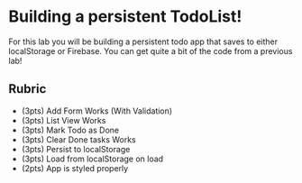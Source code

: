 # Building a persistent TodoList!

For this lab you will be building a persistent todo app that saves to either localStorage or Firebase. You can get quite a bit of the code from a previous lab!

## Rubric

- (3pts) Add Form Works (With Validation)
- (3pts) List View Works
- (3pts) Mark Todo as Done
- (3pts) Clear Done tasks Works
- (3pts) Persist to localStorage
- (3pts) Load from localStorage on load
- (2pts) App is styled properly